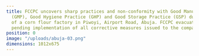 ```yaml
---
title: FCCPC uncovers sharp practices and non-conformity with Good Manufacturing Practice
  (GMP), Good Hygiene Practice (GHP) and Good Storage Practice (GSP) during the inspection
  of a corn flour factory in Piwoyi, Airport Road, Abuja. FCCPC evacuates the products
  pending implementation of all corrective measures issued to the company.
position: 0
image: "/uploads/abuja-03.png"
dimensions: 1012x675
---
```


